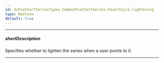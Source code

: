 ```yaml
---
id: dxPieChartSeriesTypes.CommonPieChartSeries.hoverStyle.lightening
type: Boolean
default: true
---
```

---
##### shortDescription
Specifies whether to lighten the series when a user points to it.

---
<!-- Description goes here -->